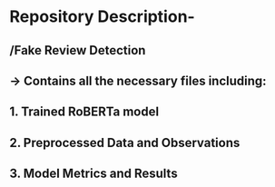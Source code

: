 # Repository Description-

## /Fake Review Detection
## -> Contains all the necessary files including:
## 1. Trained RoBERTa model
## 2. Preprocessed Data and Observations
## 3. Model Metrics and Results
